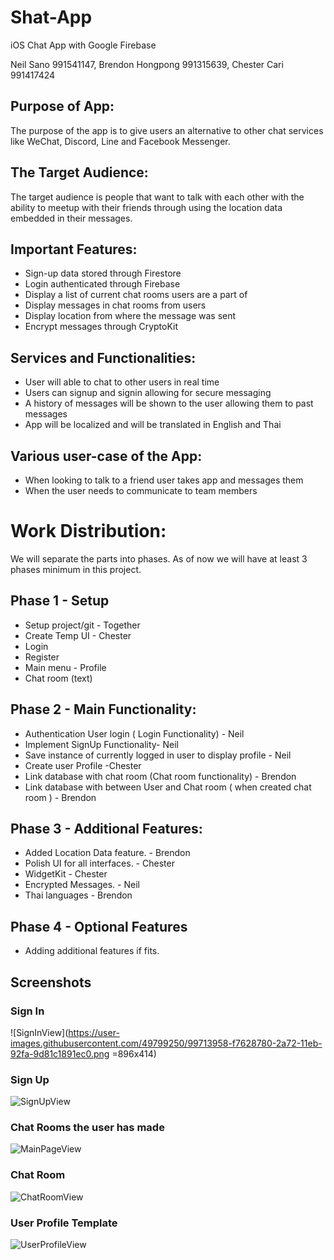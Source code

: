 # Shat-App

iOS Chat App with Google Firebase

Neil Sano 991541147, Brendon Hongpong 991315639, Chester Cari 991417424

## Purpose of App:

The purpose of the app is to give users an alternative to other chat services like WeChat, Discord, Line and Facebook Messenger. 

## The Target Audience:

The target audience is people that want to talk with each other with the ability to
meetup with their friends through using the location data embedded in their messages.

## Important Features:

* Sign-up data stored through Firestore
* Login authenticated through Firebase
* Display a list of current chat rooms users are a part of
* Display messages in chat rooms from users
* Display location from where the message was sent
* Encrypt messages through CryptoKit

## Services and  Functionalities:

* User will able to chat to other users in real time
* Users can signup and signin allowing for secure messaging
* A history of messages will be shown to the user allowing them to past messages
* App will be localized and will be translated in English and Thai
	

## Various user-case of the App:

* When looking to talk to a friend user takes app and messages them
* When the user needs to communicate to team members

# Work Distribution: 
We will separate the parts into phases. As of now we will have at least 3 phases minimum in this project.

## Phase 1 - Setup

* Setup project/git	- Together
* Create Temp UI	-  Chester
* Login
* Register
* Main menu - Profile
* Chat room (text)

## Phase 2 - Main Functionality:

* Authentication User login ( Login Functionality) - Neil
* Implement SignUp Functionality- Neil
* Save instance of currently logged in user to display profile - Neil
* Create user Profile -Chester
* Link database with chat room (Chat room functionality) - Brendon 
* Link database with between User and Chat room ( when created chat room ) - Brendon

## Phase 3 - Additional Features:

* Added Location Data feature. - Brendon
* Polish UI for all interfaces. - Chester
* WidgetKit - Chester
* Encrypted Messages. - Neil
* Thai languages - Brendon

## Phase 4 - Optional Features

* Adding additional features if fits.

## Screenshots

### Sign In
![SignInView](https://user-images.githubusercontent.com/49799250/99713958-f7628780-2a72-11eb-92fa-9d81c1891ec0.png =896x414)

### Sign Up
![SignUpView](https://user-images.githubusercontent.com/49799250/99713967-f92c4b00-2a72-11eb-979a-2217f80a6382.png)

### Chat Rooms the user has made
![MainPageView](https://user-images.githubusercontent.com/49799250/99713972-fc273b80-2a72-11eb-9e70-8ef808fbf01d.png)

### Chat Room
![ChatRoomView](https://user-images.githubusercontent.com/49799250/99713989-021d1c80-2a73-11eb-966b-6b71dd92e834.png)

### User Profile Template
![UserProfileView](https://user-images.githubusercontent.com/49799250/99713981-00535900-2a73-11eb-9c07-8d8cd3b08eac.png)

